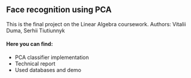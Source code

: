 ## Face recognition using PCA
This is the final project on the Linear Algebra coursework. 
Authors: Vitalii Duma, Serhii Tiutiunnyk


#### Here you can find:
  - PCA classifier implementation
  - Technical report
  - Used databases and demo
